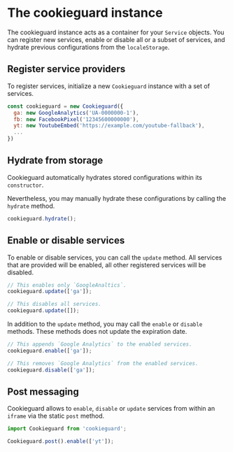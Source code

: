 
# The cookieguard instance

The cookieguard instance acts as a container for your `Service` objects. You can register new services, enable or disable all or a subset of services, and hydrate previous configurations from the `localeStorage`.

## Register service providers

To register services, initialize a new `Cookieguard` instance with a set of services.

```js
const cookieguard = new Cookieguard({
  ga: new GoogleAnalytics('UA-0000000-1'),
  fb: new FacebookPixel('12345600000000'),
  yt: new YoutubeEmbed('https://example.com/youtube-fallback'),
  ...
})
```

## Hydrate from storage

Cookieguard automatically hydrates stored configurations within its `constructor`.

Nevertheless, you may manually hydrate these configurations by calling the `hydrate` method.

```js
cookieguard.hydrate();
```

## Enable or disable services

To enable or disable services, you can call the `update` method. All services that are provided will be enabled, all other registered services will be disabled.

```js
// This enables only `GoogleAnaltics`.
cookieguard.update(['ga']);

// This disables all services.
cookieguard.update([]);
```

In addition to the `update` method, you may call the `enable` or `disable` methods. These methods does not update the expiration date.

```js
// This appends `Google Analytics` to the enabled services.
cookieguard.enable(['ga']);

// This removes `Google Analytics` from the enabled services.
cookieguard.disable(['ga']);
```

## Post messaging

Cookieguard allows to `enable`, `disable` or `update` services from within an `iframe` via the static `post` method.

```js
import Cookieguard from 'cookieguard';

Cookieguard.post().enable(['yt']);
```
